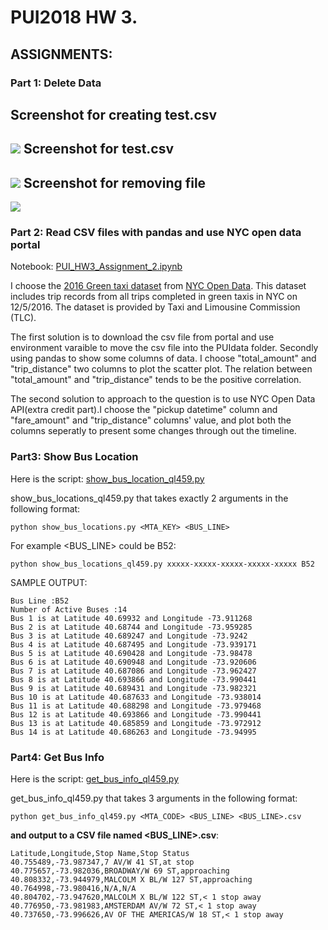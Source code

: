 
# PUI2018 HW 3.
## ASSIGNMENTS:
### Part 1: Delete Data
Screenshot for creating test.csv
---------------------------------
![](https://github.com/qiuyliu/PUI2018_ql459/blob/master/HW2_ql459/creat_test.png)
Screenshot for test.csv
------------------------
![](https://github.com/qiuyliu/PUI2018_ql459/blob/master/HW2_ql459/test_screenshot.png)
Screenshot for removing file
----------------------------
![](https://github.com/qiuyliu/PUI2018_ql459/blob/master/HW2_ql459/remove_file.png)
### Part 2: Read CSV files with pandas and use NYC open data portal
Notebook: [PUI_HW3_Assignment_2.ipynb](https://github.com/qiuyliu/PUI2018_ql459/blob/master/HW2_ql459/PUI_HW3_Assignment_2.ipynb)

I choose the [2016 Green taxi dataset](https://data.cityofnewyork.us/Transportation/2016-Green-Taxi-Trip-Data/hvrh-b6nb/data) from [NYC Open Data](https://opendata.cityofnewyork.us/). This dataset includes trip records from all trips completed in green taxis in NYC on 12/5/2016. The dataset is provided by Taxi and Limousine Commission (TLC).

The first solution is to download the csv file from portal and use environment varaible to move the csv file into the PUIdata folder. Secondly using pandas to show some columns of data. I choose "total_amount" and "trip_distance" two columns to plot the scatter plot. The relation between "total_amount" and "trip_distance" tends to be the positive correlation.

The second solution to approach to the question is to use NYC Open Data API(extra credit part).I choose the "pickup datetime" column and "fare_amount" and "trip_distance" columns' value, and plot both the columns seperatly to present some changes through out the timeline.

### Part3: Show Bus Location
Here is the script: [show_bus_location_ql459.py](https://github.com/qiuyliu/PUI2018_ql459/blob/master/HW2_ql459/show_bus_locations_ql459.py)

show_bus_locations_ql459.py that takes exactly 2 arguments in the following format:
```
python show_bus_locations.py <MTA_KEY> <BUS_LINE>
```

For example \<BUS_LINE> could be B52:

```
python show_bus_locations_ql459.py xxxxx-xxxxx-xxxxx-xxxxx-xxxxx B52
```
SAMPLE OUTPUT:
```
Bus Line :B52
Number of Active Buses :14
Bus 1 is at Latitude 40.69932 and Longitude -73.911268
Bus 2 is at Latitude 40.68744 and Longitude -73.959285
Bus 3 is at Latitude 40.689247 and Longitude -73.9242
Bus 4 is at Latitude 40.687495 and Longitude -73.939171
Bus 5 is at Latitude 40.690428 and Longitude -73.98478
Bus 6 is at Latitude 40.690948 and Longitude -73.920606
Bus 7 is at Latitude 40.687086 and Longitude -73.962427
Bus 8 is at Latitude 40.693866 and Longitude -73.990441
Bus 9 is at Latitude 40.689431 and Longitude -73.982321
Bus 10 is at Latitude 40.687633 and Longitude -73.938014
Bus 11 is at Latitude 40.688298 and Longitude -73.979468
Bus 12 is at Latitude 40.693866 and Longitude -73.990441
Bus 13 is at Latitude 40.685859 and Longitude -73.972912
Bus 14 is at Latitude 40.686263 and Longitude -73.94995
```


### Part4: Get Bus Info
Here is the script: [get_bus_info_ql459.py](https://github.com/qiuyliu/PUI2018_ql459/blob/master/HW2_ql459/get_bus_info_ql459.py)

get_bus_info_ql459.py that takes 3 arguments in the following format:

```
python get_bus_info_ql459.py <MTA_CODE> <BUS_LINE> <BUS_LINE>.csv
```
__and output to a CSV file named \<BUS_LINE>.csv__:

```
Latitude,Longitude,Stop Name,Stop Status
40.755489,-73.987347,7 AV/W 41 ST,at stop
40.775657,-73.982036,BROADWAY/W 69 ST,approaching
40.808332,-73.944979,MALCOLM X BL/W 127 ST,approaching
40.764998,-73.980416,N/A,N/A
40.804702,-73.947620,MALCOLM X BL/W 122 ST,< 1 stop away
40.776950,-73.981983,AMSTERDAM AV/W 72 ST,< 1 stop away
40.737650,-73.996626,AV OF THE AMERICAS/W 18 ST,< 1 stop away
```
